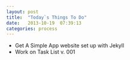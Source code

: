 ```yaml
---
layout: post
title:  "Today`s Things To Do"
date:   2013-10-19  07:39:13
categories: process
---
```


* Get A Simple App website set up with Jekyll
* Work on Task List v. 001